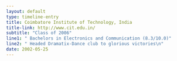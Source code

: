 ```yaml
---
layout: default
type: timeline-entry
title: Coimbatore Institute of Technology, India
title-link: http://www.cit.edu.in/
subtitle: "Class of 2006"
line1: " Bachelors in Electronics and Communication (8.3/10.0)"
line2: " Headed Dramatix-Dance club to glorious victories\n"
date: 2002-05-25
---
```


